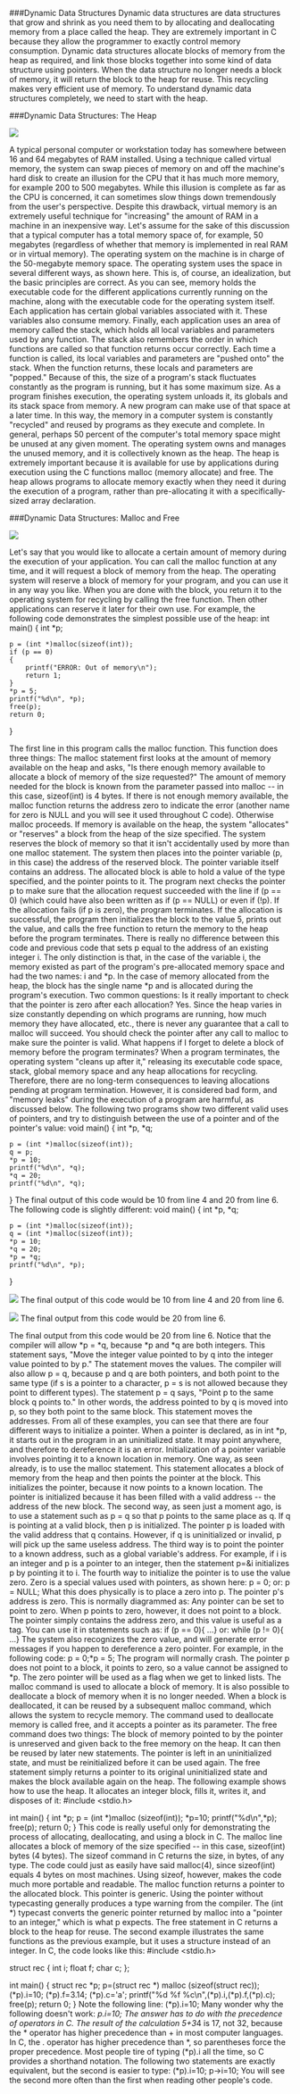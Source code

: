 ###Dynamic Data Structures
Dynamic data structures are data structures that grow and shrink as you need them to by allocating and deallocating memory from a place called the heap. They are extremely important in C because they allow the programmer to exactly control memory consumption.
Dynamic data structures allocate blocks of memory from the heap as required, and link those blocks together into some kind of data structure using pointers. When the data structure no longer needs a block of memory, it will return the block to the heap for reuse. This recycling makes very efficient use of memory.
To understand dynamic data structures completely, we need to start with the heap.



###Dynamic Data Structures: The Heap

![](https://github.com/llitfkitfk/docker-tutorial-cn/blob/master/ref/c-heap.gif)

A typical personal computer or workstation today has somewhere between 16 and 64 megabytes of RAM installed. Using a technique called virtual memory, the system can swap pieces of memory on and off the machine's hard disk to create an illusion for the CPU that it has much more memory, for example 200 to 500 megabytes. While this illusion is complete as far as the CPU is concerned, it can sometimes slow things down tremendously from the user's perspective. Despite this drawback, virtual memory is an extremely useful technique for "increasing" the amount of RAM in a machine in an inexpensive way. Let's assume for the sake of this discussion that a typical computer has a total memory space of, for example, 50 megabytes (regardless of whether that memory is implemented in real RAM or in virtual memory).
The operating system on the machine is in charge of the 50-megabyte memory space. The operating system uses the space in several different ways, as shown here.
This is, of course, an idealization, but the basic principles are correct. As you can see, memory holds the executable code for the different applications currently running on the machine, along with the executable code for the operating system itself. Each application has certain global variables associated with it. These variables also consume memory. Finally, each application uses an area of memory called the stack, which holds all local variables and parameters used by any function. The stack also remembers the order in which functions are called so that function returns occur correctly. Each time a function is called, its local variables and parameters are "pushed onto" the stack. When the function returns, these locals and parameters are "popped." Because of this, the size of a program's stack fluctuates constantly as the program is running, but it has some maximum size.
As a program finishes execution, the operating system unloads it, its globals and its stack space from memory. A new program can make use of that space at a later time. In this way, the memory in a computer system is constantly "recycled" and reused by programs as they execute and complete.
In general, perhaps 50 percent of the computer's total memory space might be unused at any given moment. The operating system owns and manages the unused memory, and it is collectively known as the heap. The heap is extremely important because it is available for use by applications during execution using the C functions malloc (memory allocate) and free. The heap allows programs to allocate memory exactly when they need it during the execution of a program, rather than pre-allocating it with a specifically-sized array declaration.




###Dynamic Data Structures: Malloc and Free

![](https://github.com/llitfkitfk/docker-tutorial-cn/blob/master/ref/c-heap1.gif)

Let's say that you would like to allocate a certain amount of memory during the execution of your application. You can call the malloc function at any time, and it will request a block of memory from the heap. The operating system will reserve a block of memory for your program, and you can use it in any way you like. When you are done with the block, you return it to the operating system for recycling by calling the free function. Then other applications can reserve it later for their own use.
For example, the following code demonstrates the simplest possible use of the heap:
int main()
{
	int *p;

	p = (int *)malloc(sizeof(int));
	if (p == 0)
	{
		printf("ERROR: Out of memory\n");
		return 1;
	}
	*p = 5;
	printf("%d\n", *p);
	free(p);
	return 0;
}

The first line in this program calls the malloc function. This function does three things:
The malloc statement first looks at the amount of memory available on the heap and asks, "Is there enough memory available to allocate a block of memory of the size requested?" The amount of memory needed for the block is known from the parameter passed into malloc -- in this case, sizeof(int) is 4 bytes. If there is not enough memory available, the malloc function returns the address zero to indicate the error (another name for zero is NULL and you will see it used throughout C code). Otherwise malloc proceeds.
If memory is available on the heap, the system "allocates" or "reserves" a block from the heap of the size specified. The system reserves the block of memory so that it isn't accidentally used by more than one malloc statement.
The system then places into the pointer variable (p, in this case) the address of the reserved block. The pointer variable itself contains an address. The allocated block is able to hold a value of the type specified, and the pointer points to it.
The program next checks the pointer p to make sure that the allocation request succeeded with the line if (p == 0) (which could have also been written as if (p == NULL) or even if (!p). If the allocation fails (if p is zero), the program terminates. If the allocation is successful, the program then initializes the block to the value 5, prints out the value, and calls the free function to return the memory to the heap before the program terminates.
There is really no difference between this code and previous code that sets p equal to the address of an existing integer i. The only distinction is that, in the case of the variable i, the memory existed as part of the program's pre-allocated memory space and had the two names: i and *p. In the case of memory allocated from the heap, the block has the single name *p and is allocated during the program's execution. Two common questions:
Is it really important to check that the pointer is zero after each allocation? Yes. Since the heap varies in size constantly depending on which programs are running, how much memory they have allocated, etc., there is never any guarantee that a call to malloc will succeed. You should check the pointer after any call to malloc to make sure the pointer is valid.
What happens if I forget to delete a block of memory before the program terminates? When a program terminates, the operating system "cleans up after it," releasing its executable code space, stack, global memory space and any heap allocations for recycling. Therefore, there are no long-term consequences to leaving allocations pending at program termination. However, it is considered bad form, and "memory leaks" during the execution of a program are harmful, as discussed below.
The following two programs show two different valid uses of pointers, and try to distinguish between the use of a pointer and of the pointer's value:
void main()
{
	int *p, *q;

	p = (int *)malloc(sizeof(int));
	q = p;
	*p = 10;
	printf("%d\n", *q);
	*q = 20;
	printf("%d\n", *q);
}
The final output of this code would be 10 from line 4 and 20 from line 6.
The following code is slightly different:
void main()
{
	int *p, *q;

	p = (int *)malloc(sizeof(int));
	q = (int *)malloc(sizeof(int));
	*p = 10;
	*q = 20;
	*p = *q;
	printf("%d\n", *p);
}
 

![](https://github.com/llitfkitfk/docker-tutorial-cn/blob/master/ref/c-heap2.gif)
The final output of this code would be 10 from line 4 and 20 from line 6.

![](https://github.com/llitfkitfk/docker-tutorial-cn/blob/master/ref/c-heap3.gif)
The final output from this code would be 20 from line 6.
 
The final output from this code would be 20 from line 6.
Notice that the compiler will allow *p = *q, because *p and *q are both integers. This statement says, "Move the integer value pointed to by q into the integer value pointed to by p." The statement moves the values. The compiler will also allow p = q, because p and q are both pointers, and both point to the same type (if s is a pointer to a character, p = s is not allowed because they point to different types). The statement p = q says, "Point p to the same block q points to." In other words, the address pointed to by q is moved into p, so they both point to the same block. This statement moves the addresses.
From all of these examples, you can see that there are four different ways to initialize a pointer. When a pointer is declared, as in int *p, it starts out in the program in an uninitialized state. It may point anywhere, and therefore to dereference it is an error. Initialization of a pointer variable involves pointing it to a known location in memory.
One way, as seen already, is to use the malloc statement. This statement allocates a block of memory from the heap and then points the pointer at the block. This initializes the pointer, because it now points to a known location. The pointer is initialized because it has been filled with a valid address -- the address of the new block.
The second way, as seen just a moment ago, is to use a statement such as p = q so that p points to the same place as q. If q is pointing at a valid block, then p is initialized. The pointer p is loaded with the valid address that q contains. However, if q is uninitialized or invalid, p will pick up the same useless address.
The third way is to point the pointer to a known address, such as a global variable's address. For example, if i is an integer and p is a pointer to an integer, then the statement p=&i initializes p by pointing it to i.
The fourth way to initialize the pointer is to use the value zero. Zero is a special values used with pointers, as shown here: p = 0; or: p = NULL; What this does physically is to place a zero into p. The pointer p's address is zero. This is normally diagrammed as:
Any pointer can be set to point to zero. When p points to zero, however, it does not point to a block. The pointer simply contains the address zero, and this value is useful as a tag. You can use it in statements such as:
if (p == 0){        ...}
or:
while (p != 0){        ...}
The system also recognizes the zero value, and will generate error messages if you happen to dereference a zero pointer. For example, in the following code:
p = 0;*p = 5;
The program will normally crash. The pointer p does not point to a block, it points to zero, so a value cannot be assigned to *p. The zero pointer will be used as a flag when we get to linked lists.
The malloc command is used to allocate a block of memory. It is also possible to deallocate a block of memory when it is no longer needed. When a block is deallocated, it can be reused by a subsequent malloc command, which allows the system to recycle memory. The command used to deallocate memory is called free, and it accepts a pointer as its parameter. The free command does two things:
The block of memory pointed to by the pointer is unreserved and given back to the free memory on the heap. It can then be reused by later new statements.
The pointer is left in an uninitialized state, and must be reinitialized before it can be used again.
The free statement simply returns a pointer to its original uninitialized state and makes the block available again on the heap.
The following example shows how to use the heap. It allocates an integer block, fills it, writes it, and disposes of it:
#include <stdio.h>

int main()
{
    int *p;
    p = (int *)malloc (sizeof(int));
    *p=10;
    printf("%d\n",*p);
    free(p);
    return 0;
}
This code is really useful only for demonstrating the process of allocating, deallocating, and using a block in C. The malloc line allocates a block of memory of the size specified -- in this case, sizeof(int) bytes (4 bytes). The sizeof command in C returns the size, in bytes, of any type. The code could just as easily have said malloc(4), since sizeof(int) equals 4 bytes on most machines. Using sizeof, however, makes the code much more portable and readable.
The malloc function returns a pointer to the allocated block. This pointer is generic. Using the pointer without typecasting generally produces a type warning from the compiler. The (int *) typecast converts the generic pointer returned by malloc into a "pointer to an integer," which is what p expects. The free statement in C returns a block to the heap for reuse.
The second example illustrates the same functions as the previous example, but it uses a structure instead of an integer. In C, the code looks like this:
#include <stdio.h>

struct rec
{
    int i;
    float f;
    char c;
};

int main()
{
    struct rec *p;
    p=(struct rec *) malloc (sizeof(struct rec));
    (*p).i=10;
    (*p).f=3.14;
    (*p).c='a';
    printf("%d %f %c\n",(*p).i,(*p).f,(*p).c);
    free(p);
    return 0;
}
Note the following line:
(*p).i=10;
Many wonder why the following doesn't work:
*p.i=10;
The answer has to do with the precedence of operators in C. The result of the calculation 5+3*4 is 17, not 32, because the * operator has higher precedence than + in most computer languages. In C, the . operator has higher precedence than *, so parentheses force the proper precedence.
Most people tire of typing (*p).i all the time, so C provides a shorthand notation. The following two statements are exactly equivalent, but the second is easier to type:
(*p).i=10;
p->i=10;
You will see the second more often than the first when reading other people's code.
